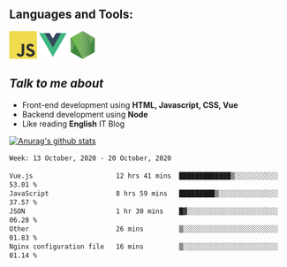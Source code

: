 ## **Languages and Tools:**      
<code><img height="50" src="https://raw.githubusercontent.com/github/explore/80688e429a7d4ef2fca1e82350fe8e3517d3494d/topics/javascript/javascript.png"></code>
<code><img height="50"  src="https://raw.githubusercontent.com/github/explore/80688e429a7d4ef2fca1e82350fe8e3517d3494d/topics/vue/vue.png"></code>
<code><img height="50"  src="https://raw.githubusercontent.com/github/explore/80688e429a7d4ef2fca1e82350fe8e3517d3494d/topics/nodejs/nodejs.png"></code>

## *Talk to me about*
- Front-end development using **HTML, Javascript, CSS, Vue**
- Backend development using **Node**
- Like reading **English** IT Blog    

[![Anurag's github stats](https://github-readme-stats.vercel.app/api?username=qdi5)](https://github.com/anuraghazra/github-readme-stats)    

<!--START_SECTION:waka-->
```text
Week: 13 October, 2020 - 20 October, 2020

Vue.js                     12 hrs 41 mins  █████████████▒░░░░░░░░░░░   53.01 % 
JavaScript                 8 hrs 59 mins   █████████▒░░░░░░░░░░░░░░░   37.57 % 
JSON                       1 hr 30 mins    █▓░░░░░░░░░░░░░░░░░░░░░░░   06.28 % 
Other                      26 mins         ▒░░░░░░░░░░░░░░░░░░░░░░░░   01.83 % 
Nginx configuration file   16 mins         ▒░░░░░░░░░░░░░░░░░░░░░░░░   01.14 % 
```
<!--END_SECTION:waka-->
